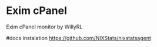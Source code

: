 # Exim cPanel
Exim cPanel monitor by WillyRL

#docs instalation
https://github.com/NIXStats/nixstatsagent
